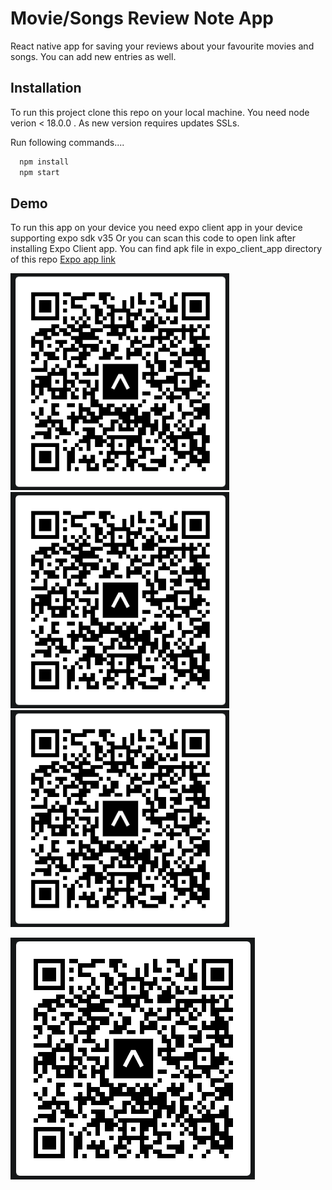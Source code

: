 
# Movie/Songs Review Note App

React native app for saving your reviews about your favourite movies and songs. You can add new entries as well.


## Installation

To run this project clone this repo on your local machine. You need node verion < 18.0.0 . As new version requires updates SSLs.

Run following commands....
```bash
  npm install
  npm start
```


## Demo
To run this app on your device you need expo client app in your device supporting expo sdk v35 Or you can scan this code to open link after installing Expo Client app.
You can find apk file in expo_client_app directory of this repo
[Expo app link](exp://exp.host/@anmolagrawal/ReviewHub?release-channel=default)





 <img src="./QR.png" width="350" title="hover text">
 <img src="/QR.png" width="350" title="hover text">
 <img src="QR.png" width="350" title="hover text">
 

![QR](./QR.png)

